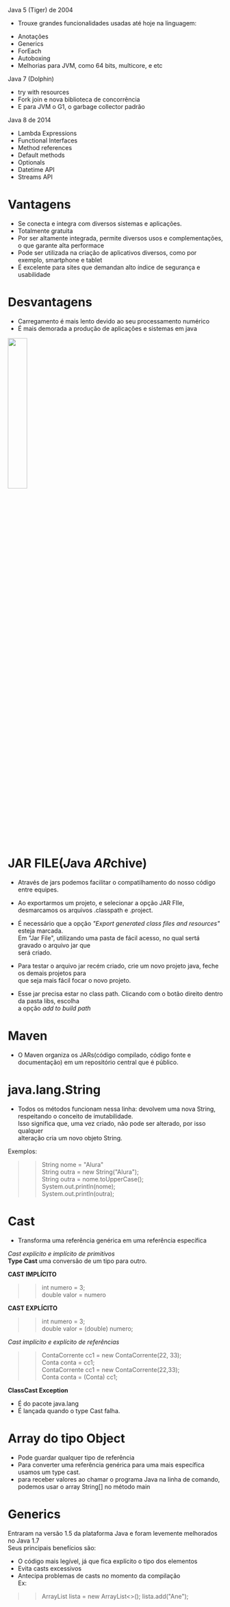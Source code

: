 Java 5 (Tiger) de 2004 <br/> 
- Trouxe grandes funcionalidades usadas até hoje na linguagem: <br/> 
* Anotações <br/>  
* Generics <br/> 
* ForEach <br/> 
* Autoboxing <br/> 
* Melhorias para JVM, como 64 bits, multicore, e etc <br/> 

Java 7 (Dolphin) <br/> 
* try with resources <br/> 
* Fork join e nova biblioteca de concorrência <br/> 
* E para JVM o G1, o garbage collector padrão <br/> 

Java 8 de 2014 <br/> 
* Lambda Expressions <br/> 
* Functional Interfaces <br/> 
* Method references <br/> 
* Default methods <br/> 
* Optionals <br/> 
* Datetime API <br/> 
* Streams API <br/> 

# Vantagens 
* Se conecta e integra com diversos sistemas e aplicações. <br/> 
* Totalmente gratuita 
* Por ser altamente integrada, permite diversos usos e complementações, o que garante alta performace <br/> 
* Pode ser utilizada na criação de aplicativos diversos, como por exemplo, smartphone e tablet <br/> 
* É excelente para sites que demandan alto índice de segurança e usabilidade

# Desvantagens 
* Carregamento é mais lento devido ao seu processamento numérico <br/> 
* É mais demorada a produção de aplicações e sistemas em java 
<img src="https://static.wixstatic.com/media/463745_45dbc046204341feb1fde53fcbf99fa2~mv2.gif" width="30%" />  


# JAR FILE(*J*ava *AR*chive) <br/> 
* Através de jars podemos facilitar o compatilhamento do nosso código entre equipes. <br/> 
* Ao exportarmos um projeto, e selecionar a opção JAR FIle, desmarcamos os arquivos .classpath e .project. <br/>
* É necessário que a opção _"Export generated class files and resources"_ esteja marcada. <br/> 
Em "Jar File", utilizando uma pasta de fácil acesso, no qual sertá gravado o arquivo jar que <br/> 
será criado. <br/> 

* Para testar o arquivo jar recém criado, crie um novo projeto java, feche os demais projetos para<br/> 
que seja mais fácil focar o novo projeto. <br/> 

* Esse jar precisa estar no class path. Clicando com o botão direito dentro da pasta libs, escolha<br/> 
a opção _add to build path_

# Maven <br/> 
* O Maven organiza os JARs(código compilado, código fonte e documentação) em um repositório central que é público.<br/> 

# java.lang.String 
* Todos os métodos funcionam nessa linha: devolvem uma nova String, respeitando o conceito de imutabilidade.<br/>
Isso significa que, uma vez criado, não pode ser alterado, por isso qualquer <br/> 
alteração cria um novo objeto String. <br/> 
 
Exemplos: <br/>  

>>String nome = "Alura" <br/> 
>>String outra = new String("Alura"); <br/> 
>>String outra = nome.toUpperCase(); <br/> 
>>System.out.println(nome); <br/> 
>>System.out.println(outra); <br/>  

# Cast <br/> 
* Transforma uma referência genérica em uma referência específica <br/> 

_Cast explícito e implícito de primitivos_ <br/> 
**Type Cast**  uma conversão de um tipo para outro. <br/> 

**CAST IMPLÍCITO** <br/> 
>>int numero = 3; <br/> 
>>double valor = numero <br/> 

**CAST EXPLÍCITO** <br/> 
>>int numero = 3; <br/> 
>>double valor = (double) numero; <br/> 

_Cast implícito e explícito de referências_ <br/> 
>> ContaCorrente cc1 = new ContaCorrente(22, 33); <br/> 
>> Conta conta = cc1; <br/> 
>> ContaCorrente cc1 = new ContaCorrente(22,33); <br/> 
>> Conta conta = (Conta) cc1; <br/> 

__ClassCast Exception__
* É do pacote java.lang <br/> 
* É lançada quando o type Cast falha. 

# Array do tipo Object <br/> 
* Pode guardar qualquer tipo de referência <br/> 
* Para converter uma referência genérica para uma mais específica usamos um type cast.  <br/> 
* para receber valores ao chamar o programa Java na linha de comando, podemos usar o array String[] no método main <br/> 


# Generics <br/> 
Entraram na versão 1.5 da plataforma Java e foram levemente melhorados no Java 1.7 <br/> 
Seus principais benefícios são: <br/> 
* O código mais legível, já que fica explícito o tipo dos elementos <br/> 
* Evita casts excessivos <br/> 
* Antecipa problemas de casts no momento da compilação <br/> 
Ex: <br/> 
>> ArrayList<String> lista = new ArrayList<>(); 
>> lista.add("Ane"); 

